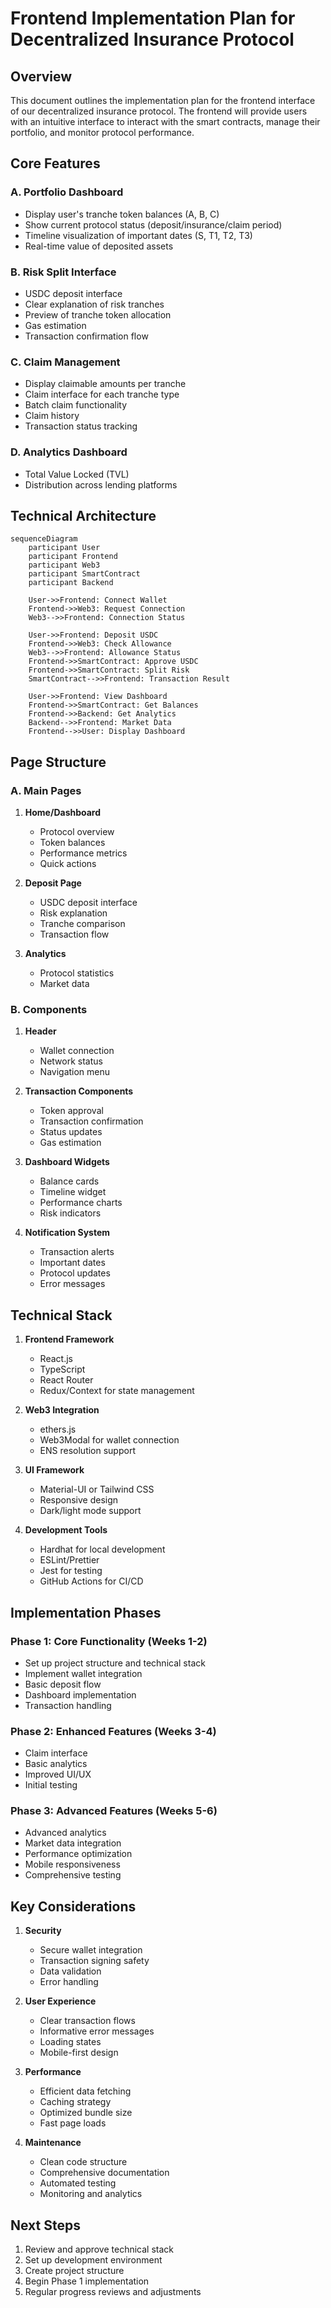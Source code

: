 # Frontend Implementation Plan for Decentralized Insurance Protocol

## Overview

This document outlines the implementation plan for the frontend interface of our decentralized insurance protocol. The frontend will provide users with an intuitive interface to interact with the smart contracts, manage their portfolio, and monitor protocol performance.

## Core Features

### A. Portfolio Dashboard

- Display user's tranche token balances (A, B, C)
- Show current protocol status (deposit/insurance/claim period)
- Timeline visualization of important dates (S, T1, T2, T3)
- Real-time value of deposited assets

### B. Risk Split Interface

- USDC deposit interface
- Clear explanation of risk tranches
- Preview of tranche token allocation
- Gas estimation
- Transaction confirmation flow

### C. Claim Management

- Display claimable amounts per tranche
- Claim interface for each tranche type
- Batch claim functionality
- Claim history
- Transaction status tracking

### D. Analytics Dashboard

- Total Value Locked (TVL)
- Distribution across lending platforms

## Technical Architecture

```mermaid
sequenceDiagram
    participant User
    participant Frontend
    participant Web3
    participant SmartContract
    participant Backend

    User->>Frontend: Connect Wallet
    Frontend->>Web3: Request Connection
    Web3-->>Frontend: Connection Status

    User->>Frontend: Deposit USDC
    Frontend->>Web3: Check Allowance
    Web3-->>Frontend: Allowance Status
    Frontend->>SmartContract: Approve USDC
    Frontend->>SmartContract: Split Risk
    SmartContract-->>Frontend: Transaction Result

    User->>Frontend: View Dashboard
    Frontend->>SmartContract: Get Balances
    Frontend->>Backend: Get Analytics
    Backend-->>Frontend: Market Data
    Frontend-->>User: Display Dashboard
```

## Page Structure

### A. Main Pages

1. **Home/Dashboard**

   - Protocol overview
   - Token balances
   - Performance metrics
   - Quick actions

2. **Deposit Page**

   - USDC deposit interface
   - Risk explanation
   - Tranche comparison
   - Transaction flow

3. **Analytics**
   - Protocol statistics
   - Market data

### B. Components

1. **Header**

   - Wallet connection
   - Network status
   - Navigation menu

2. **Transaction Components**

   - Token approval
   - Transaction confirmation
   - Status updates
   - Gas estimation

3. **Dashboard Widgets**

   - Balance cards
   - Timeline widget
   - Performance charts
   - Risk indicators

4. **Notification System**
   - Transaction alerts
   - Important dates
   - Protocol updates
   - Error messages

## Technical Stack

1. **Frontend Framework**

   - React.js
   - TypeScript
   - React Router
   - Redux/Context for state management

2. **Web3 Integration**

   - ethers.js
   - Web3Modal for wallet connection
   - ENS resolution support

3. **UI Framework**

   - Material-UI or Tailwind CSS
   - Responsive design
   - Dark/light mode support

4. **Development Tools**
   - Hardhat for local development
   - ESLint/Prettier
   - Jest for testing
   - GitHub Actions for CI/CD

## Implementation Phases

### Phase 1: Core Functionality (Weeks 1-2)

- Set up project structure and technical stack
- Implement wallet integration
- Basic deposit flow
- Dashboard implementation
- Transaction handling

### Phase 2: Enhanced Features (Weeks 3-4)

- Claim interface
- Basic analytics
- Improved UI/UX
- Initial testing

### Phase 3: Advanced Features (Weeks 5-6)

- Advanced analytics
- Market data integration
- Performance optimization
- Mobile responsiveness
- Comprehensive testing

## Key Considerations

1. **Security**

   - Secure wallet integration
   - Transaction signing safety
   - Data validation
   - Error handling

2. **User Experience**

   - Clear transaction flows
   - Informative error messages
   - Loading states
   - Mobile-first design

3. **Performance**

   - Efficient data fetching
   - Caching strategy
   - Optimized bundle size
   - Fast page loads

4. **Maintenance**
   - Clean code structure
   - Comprehensive documentation
   - Automated testing
   - Monitoring and analytics

## Next Steps

1. Review and approve technical stack
2. Set up development environment
3. Create project structure
4. Begin Phase 1 implementation
5. Regular progress reviews and adjustments
